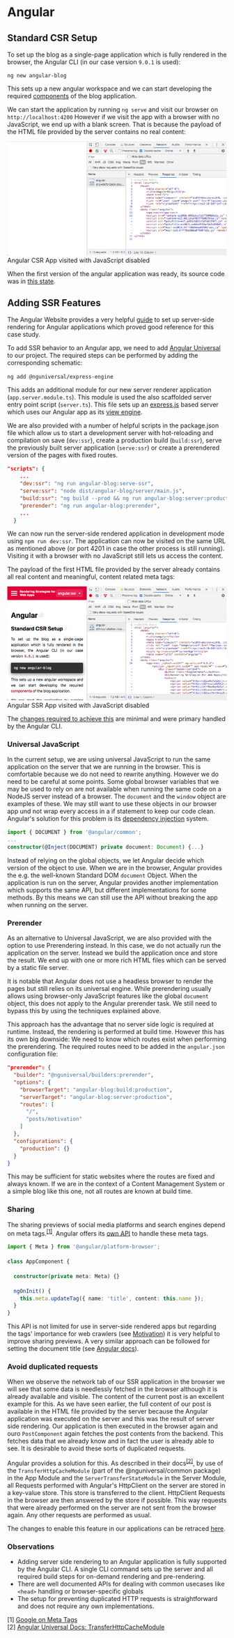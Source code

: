 # Angular

## Standard CSR Setup

To set up the blog as a single-page application which is fully rendered in the browser, the Angular CLI (in our case version `9.0.1` is used):

```shell
ng new angular-blog
```

This sets up a new angular workspace and we can start developing the required [components](./case-study#frontend) of the blog application.
 
We can start the application by running `ng serve` and visit our browser on `http://localhost:4200`
However if we visit the app with a browser with no JavaScript, we end up with a blank screen.
That is because the payload of the HTML file provided by the server contains no real content:

<p class="image">
<img src="./angular-csr-no-js.png"/>
Angular CSR App visited with JavaScript disabled 
</p>


When the first version of the angular application was ready, its source code was in [this state](https://github.com/glutengo/rendering-strategies/tree/angular-csr/angular-blog).

## Adding SSR Features

The Angular Website provides a very helpful [guide](https://angular.io/guide/universal) to set up server-side rendering for Angular applications which proved good reference for this case study.

To add SSR behavior to an Angular app, we need to add [Angular Universal](https://github.com/angular/universal) to our project. 
The required steps can be performed by adding the corresponding schematic:

```ng add @nguniversal/express-engine```

This adds an additional module for our new server renderer application (`app.server.module.ts`). 
This module is used the also scaffolded server entry point script (`server.ts`). 
This file sets up an [express.js](https://expressjs.com/) based server which uses our Angular app as its [view engine](https://expressjs.com/en/guide/using-template-engines.html).

We are also provided with a number of helpful scripts in the package.json file which allow us to start a development server with hot-reloading and compilation on save (`dev:ssr`), create a production build (`build:ssr`), serve the previously built server application (`serve:ssr`) or create a prerendered version of the pages with fixed routes.   

```json
"scripts": {
    ...
    "dev:ssr": "ng run angular-blog:serve-ssr",
    "serve:ssr": "node dist/angular-blog/server/main.js",
    "build:ssr": "ng build --prod && ng run angular-blog:server:production",
    "prerender": "ng run angular-blog:prerender",
    ...
  }
```

We can now run the server-side rendered application in development mode using `npm run dev:ssr`. 
The application can now be visited on the same URL as mentioned above (or port 4201 in case the other process is still running).
Visiting it with a browser with no JavaScript still lets us access the content.

The payload of the first HTML file provided by the server already contains all real content and meaningful, content related meta tags:

<p class="image">
<img src="./angular-ssr-no-js.png"/>
Angular SSR App visited with JavaScript disabled 
</p>

The [changes required to achieve this](https://github.com/glutengo/rendering-strategies/commit/e2075e741b3ba381c148287d07ae57a72fb7d07f) are minimal and were primary handled by the Angular CLI.

### Universal JavaScript

In the current setup, we are using universal JavaScript to run the same application on the server that we are running in the browser.
This is comfortable because we do not need to rewrite anything. However we do need to be careful at some points. 
Some global browser variables that we may be used to rely on are not available when running the same code on a NodeJS server instead of a browser.
The `document` and the `window` object are examples of these. 
We may still want to use these objects in our browser app und not wrap every access in a if statement to keep our code clean.
Angular's solution for this problem is its [dependency injection](https://angular.io/guide/dependency-injection) system.

```typescript
import { DOCUMENT } from '@angular/common';
...
constructor(@Inject(DOCUMENT) private document: Document) {...}
``` 

Instead of relying on the global objects, we let Angular decide which version of the object to use. 
When we are in the browser, Angular provides the e.g. the well-known Standard DOM `document` Object.
When the application is run on the server, Angular provides another implementation which supports the same API, but different implementations for some methods.
By this means we can still use the API without breaking the app when running on the server.

### Prerender

As an alternative to Universal JavaScript, we are also provided with the option to use Prerendering instead. 
In this case, we do not actually run the application on the server. 
Instead we build the application once and store the result. 
We end up with one or more rich HTML files which can be served by a static file server.

It is notable that Angular does not use a headless browser to render the pages but still relies on its universal engine.
While prerendering usually allows using browser-only JavaScript features like the global `document` object, this does not apply to the Angular prerender task.
We still need to bypass this by using the techniques explained above.

This approach has the advantage that no server side logic is required at runtime. 
Instead, the rendering is performed at build time. 
However this has its own big downside: We need to know which routes exist when performing the prerendering.
The required routes need to be added in the `angular.json` configuration file:

```json
"prerender": {
  "builder": "@nguniversal/builders:prerender",
  "options": {
    "browserTarget": "angular-blog:build:production",
    "serverTarget": "angular-blog:server:production",
    "routes": [
      "/",
      "posts/motivation"
    ]
  },
  "configurations": {
    "production": {}
  }
}
```

This may be sufficient for static websites where the routes are fixed and always known.
If we are in the context of a Content Management System or a simple blog like this one, not all routes are known at build time.      

### Sharing

The sharing previews of social media platforms and search engines depend on meta tags.<sup>[[1]](#ref-1)</sup>. 
Angular offers its [own API](https://angular.io/api/platform-browser/Meta) to handle these meta tags.
 
```typescript
import { Meta } from '@angular/platform-browser';

class AppComponent { 

  constructor(private meta: Meta) {}

  ngOnInit() {
    this.meta.updateTag({ name: 'title', content: this.name });
  }
}

```

This API is not limited for use in server-side rendered apps but regarding the tags' importance for web crawlers (see [Motivation](./motivation)) it is very helpful to improve sharing previews.
A very similar approach can be followed for setting the document title (see [Angular docs](https://angular.io/guide/set-document-title)).

### Avoid duplicated requests

When we observe the network tab of our SSR application in the browser we will see that some data is needlessly fetched in the browser although it is already available and visible.
The content of the current post is an excellent example for this. As we have seen earlier, the full content of our post is available in the HTML file provided by the server because the Angular application was executed on the server and this was the result of server side rendering.
Our application is then executed in the browser again and ouro `PostComponent` again fetches the post contents from the backend. 
This fetches data that we already know and in fact the user is already able to see. It is desirable to avoid these sorts of duplicated requests.

Angular provides a solution for this. 
As described in their docs<sup>[[2]](#ref-2)</sup>, by use of the `TransferHttpCacheModule` (part of the @nguniversal/common package) in the App Module and the `ServerTransferStateModule` in the Server Module, all Requests performed with Angular's HttpClient on the server are stored in a key-value store.
This store is transferred to the client. HttpClient Requests in the browser are then answered by the store if possible.
This way requests that were already performed on the server are not sent from the browser again. Any other requests are performed as usual.

The changes to enable this feature in our applications can be retraced [here](https://github.com/glutengo/rendering-strategies/commit/a45d54472cfb72f5a3ea9b1abfc4bf9773372ea2).

### Observations

* Adding server side rendering to an Angular application is fully supported by the Angular CLI. 
A single CLI command sets up the server and all required build steps for on-demand rendering and pre-rendering.
* There are well documented APIs for dealing with common usecases like `<head>` handling or browser-specific globals
* The setup for preventing duplicated HTTP requests is straightforward and does not require any own implementations.       

<a name="ref-1">[1]</a> [Google on Meta Tags](https://support.google.com/webmasters/answer/79812?hl=en)  
<a name="ref-2">[2]</a> [Angular Universal Docs: TransferHttpCacheModule](https://github.com/angular/universal/blob/master/docs/transfer-http.md)

